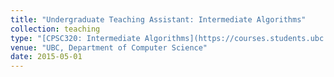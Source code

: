 ```yaml
---
title: "Undergraduate Teaching Assistant: Intermediate Algorithms"
collection: teaching
type: "[CPSC320: Intermediate Algorithms](https://courses.students.ubc.ca/cs/courseschedule?pname=subjarea&tname=subj-course&dept=CPSC&course=320)"
venue: "UBC, Department of Computer Science"
date: 2015-05-01
---
```

